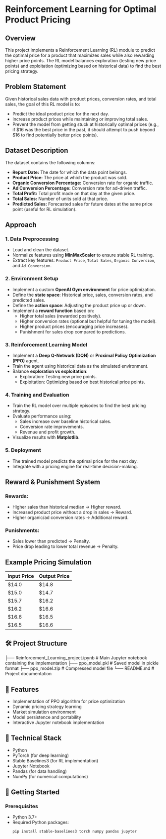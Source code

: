 # Reinforcement Learning for Optimal Product Pricing

## Overview
This project implements a Reinforcement Learning (RL) module to predict the optimal price for a product that maximizes sales while also rewarding higher price points. The RL model balances exploration (testing new price points) and exploitation (optimizing based on historical data) to find the best pricing strategy.

## Problem Statement
Given historical sales data with product prices, conversion rates, and total sales, the goal of this RL model is to:
- Predict the ideal product price for the next day.
- Increase product prices while maintaining or improving total sales.
- Prevent the model from getting stuck at historically optimal prices (e.g., if $16 was the best price in the past, it should attempt to push beyond $16 to find potentially better price points).

## Dataset Description
The dataset contains the following columns:
- **Report Date:** The date for which the data point belongs.
- **Product Price:** The price at which the product was sold.
- **Organic Conversion Percentage:** Conversion rate for organic traffic.
- **Ad Conversion Percentage:** Conversion rate for ad-driven traffic.
- **Total Profit:** Total profit made on that day at the given price.
- **Total Sales:** Number of units sold at that price.
- **Predicted Sales:** Forecasted sales for future dates at the same price point (useful for RL simulation).

## Approach
### 1. Data Preprocessing
- Load and clean the dataset.
- Normalize features using **MinMaxScaler** to ensure stable RL training.
- Extract key features: `Product Price`, `Total Sales`, `Organic Conversion`, and `Ad Conversion`.

### 2. Environment Setup
- Implement a custom **OpenAI Gym environment** for price optimization.
- Define the **state space**: Historical price, sales, conversion rates, and predicted sales.
- Define the **action space**: Adjusting the product price up or down.
- Implement a **reward function** based on:
  - Higher total sales (rewarded positively).
  - Higher conversion rates (optional but helpful for tuning the model).
  - Higher product prices (encouraging price increases).
  - Punishment for sales drop compared to predictions.

### 3. Reinforcement Learning Model
- Implement a **Deep Q-Network (DQN)** or **Proximal Policy Optimization (PPO)** agent.
- Train the agent using historical data as the simulated environment.
- Balance **exploration vs exploitation**:
  - Exploration: Testing new price points.
  - Exploitation: Optimizing based on best historical price points.

### 4. Training and Evaluation
- Train the RL model over multiple episodes to find the best pricing strategy.
- Evaluate performance using:
  - Sales increase over baseline historical sales.
  - Conversion rate improvements.
  - Revenue and profit growth.
- Visualize results with **Matplotlib**.

### 5. Deployment
- The trained model predicts the optimal price for the next day.
- Integrate with a pricing engine for real-time decision-making.

## Reward & Punishment System
### Rewards:
- Higher sales than historical median → Higher reward.
- Increased product price without a drop in sales → Reward.
- Higher organic/ad conversion rates → Additional reward.

### Punishments:
- Sales lower than predicted → Penalty.
- Price drop leading to lower total revenue → Penalty.

## Example Pricing Simulation
| Input Price | Output Price |
|-------------|-------------|
| $14.0       | $14.8       |
| $15.0       | $14.7       |
| $15.7       | $16.2       |
| $16.2       | $16.6       |
| $16.6       | $16.5       |
| $16.5       | $16.6       |

## 🛠️ Project Structure
├── Reinforcement_Learning_project.ipynb # Main Jupyter notebook containing the implementation ├── ppo_model.pkl # Saved model in pickle format ├── ppo_model.zip # Compressed model file └── README.md # Project documentation


## 🎯 Features
- Implementation of PPO algorithm for price optimization
- Dynamic pricing strategy learning
- Market simulation environment
- Model persistence and portability
- Interactive Jupyter notebook implementation

## 🔧 Technical Stack
- Python
- PyTorch (for deep learning)
- Stable Baselines3 (for RL implementation)
- Jupyter Notebook
- Pandas (for data handling)
- NumPy (for numerical computations)

## 🚀 Getting Started

### Prerequisites
- Python 3.7+
- Required Python packages:
  ```bash
  pip install stable-baselines3 torch numpy pandas jupyter
